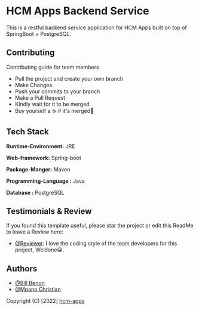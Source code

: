 # HCM Apps Backend Service

This is a restful backend service application for HCM Apps built on top of SpringBoot + PostgreSQL.

## Contributing

Contributing guide for team members

- Pull the project and create your own branch
- Make Changes
- Push your commits to your branch
- Make a Pull Request
- Kindly wait for it to be merged
- Buy yourself a ☕ if it's merged🎉

  
## Tech Stack


**Runtime-Environment:** JRE

**Web-framework:** Spring-boot

**Package-Manger:** Maven

**Programming-Language :** Java

**Database :** PostgreSQL


## Testimonials & Review

If you found this template useful, please star the project or edit this ReadMe to leave a Review here:

- [@Reviewer](https://gitlab.com/manzicedrick): I love the coding style of the team developers for this project, Weldone😀.


  
## Authors
- [@Bill Benon](https://gitlab.com/billbenon)
- [@Mpano Christian](https://gitlab.com/Christianrca)


Copyright (C) [2022] [hcm-apps](https://gitlab.com/hcm-apps)


